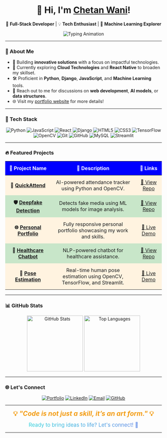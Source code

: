 

<h1 align="center">👋 Hi, I'm <a href="https://wani-chetan-999.github.io/Personal-Portfolio/" target="_blank">Chetan Wani</a>!</h1>  
<p align="center">
  🚀 <b>Full-Stack Developer</b> | 💡 <b>Tech Enthusiast</b> | 🤖 <b>Machine Learning Explorer</b>
</p>  

<div align="center">
  <img src="https://readme-typing-svg.demolab.com?font=Fira+Code&size=24&duration=2500&pause=500&color=36BCF7&center=true&vCenter=true&width=600&lines=🚀+Code+Dreamer+%26+Builder;⚡+Full-Stack+Developer;🤖+AI+%26+ML+Explorer;🌱+Lifelong+Learner;💡+Tech+Enthusiast" alt="Typing Animation" />
</div>

---

### 🌟 About Me  

- 🔭 Building **innovative solutions** with a focus on impactful technologies.  
- 🌱 Currently exploring **Cloud Technologies** and **React Native** to broaden my skillset.  
- 🛠️ Proficient in **Python**, **Django**, **JavaScript**, and **Machine Learning** tools.  
- 💬 Reach out to me for discussions on **web development**, **AI models**, or **data structures**.  
- 🌐 Visit my [portfolio website](https://chetandev999.netlify.app) for more details!  

---

### 🚀 Tech Stack  

<p align="center">
  <img src="https://img.shields.io/badge/Python-%233776AB.svg?style=for-the-badge&logo=python&logoColor=white" alt="Python"/>
  
  <img src="https://img.shields.io/badge/JavaScript-%23F7DF1E.svg?style=for-the-badge&logo=javascript&logoColor=black" alt="JavaScript"/>
  <img src="https://img.shields.io/badge/React-%2361DAFB.svg?style=for-the-badge&logo=react&logoColor=black" alt="React"/>
  <img src="https://img.shields.io/badge/Django-%23092E20.svg?style=for-the-badge&logo=django&logoColor=white" alt="Django"/>
  <img src="https://img.shields.io/badge/HTML5-%23E34F26.svg?style=for-the-badge&logo=html5&logoColor=white" alt="HTML5"/>
  <img src="https://img.shields.io/badge/CSS3-%231572B6.svg?style=for-the-badge&logo=css3&logoColor=white" alt="CSS3"/>
  <img src="https://img.shields.io/badge/TensorFlow-%23FF6F00.svg?style=for-the-badge&logo=tensorflow&logoColor=white" alt="TensorFlow"/>
  <img src="https://img.shields.io/badge/OpenCV-%235C3EE8.svg?style=for-the-badge&logo=opencv&logoColor=white" alt="OpenCV"/>
  <img src="https://img.shields.io/badge/Git-%23F05033.svg?style=for-the-badge&logo=git&logoColor=white" alt="Git"/>
  <img src="https://img.shields.io/badge/GitHub-%23181717.svg?style=for-the-badge&logo=github&logoColor=white" alt="GitHub"/>
  <img src="https://img.shields.io/badge/MySQL-%234477A1.svg?style=for-the-badge&logo=mysql&logoColor=white" alt="MySQL"/>
  <img src="https://img.shields.io/badge/Streamlit-%23FF4B4B.svg?style=for-the-badge&logo=streamlit&logoColor=white" alt="Streamlit"/>
</p>  

---

### 🔥 Featured Projects  

<table style="width: 100%; border-collapse: collapse; text-align: center;">
  <thead style="background-color: blue; color: white;">
    <tr>
      <th style="padding: 12px;">🌟 Project Name</th>
      <th style="padding: 12px;">📝 Description</th>
      <th style="padding: 12px;">🔗 Links</th>
    </tr>
  </thead>
  <tbody>
    <tr style="background-color: #fff3e0;">
      <td style="padding: 12px; font-weight: bold;">🎯 <a href="https://github.com/Wani-Chetan-999/QuickAttend.git" target="_blank">QuickAttend</a></td>
      <td style="padding: 12px;">AI-powered attendance tracker using Python and OpenCV.</td>
      <td style="padding: 12px;"><a href="https://github.com/Wani-Chetan-999/QuickAttend.git" target="_blank">🔗 View Repo</a></td>
    </tr>
    <tr style="background-color: #c8e6c9;">
      <td style="padding: 12px; font-weight: bold;">🛡️ <a href="https://github.com/Wani-Chetan-999/DeepFake-Detection.git" target="_blank">Deepfake Detection</a></td>
      <td style="padding: 12px;">Detects fake media using ML models for image analysis.</td>
      <td style="padding: 12px;"><a href="https://github.com/Wani-Chetan-999/DeepFake-Detection.git" target="_blank">🔗 View Repo</a></td>
    </tr>
    <tr style="background-color: #fff3e0;">
      <td style="padding: 12px; font-weight: bold;">🌐 <a href="https://chetandev999.netlify.app" target="_blank">Personal Portfolio</a></td>
      <td style="padding: 12px;">Fully responsive personal portfolio showcasing my work and skills.</td>
      <td style="padding: 12px;"><a href="https://chetandev999.netlify.app" target="_blank">🔗 Live Demo</a></td>
    </tr>
    <tr style="background-color: #c8e6c9;">
      <td style="padding: 12px; font-weight: bold;">🤖 <a href="https://github.com/Wani-Chetan-999/Healthcare_Chatbot" target="_blank">Healthcare Chatbot</a></td>
      <td style="padding: 12px;">NLP-powered chatbot for healthcare assistance.</td>
      <td style="padding: 12px;"><a href="https://github.com/Wani-Chetan-999/Healthcare_Chatbot.git" target="_blank">🔗 View Repo</a></td>
    </tr>
    <tr style="background-color: #fff3e0;">
      <td style="padding: 12px; font-weight: bold;">🏃 <a href="https://github.com/Wani-Chetan-999/Human-Pose-Estimation" target="_blank">Pose Estimation</a></td>
      <td style="padding: 12px;">Real-time human pose estimation using OpenCV, TensorFlow, and Streamlit.</td>
      <td style="padding: 12px;"><a href="https://human-pose-estimation-app-chetandev999.streamlit.app/" target="_blank">🔗 Live Demo</a></td>
    </tr>
  </tbody>
</table>

---

### 📊 GitHub Stats  

<p align="center">
  <img src="https://github-readme-stats.vercel.app/api?username=Wani-Chetan-999&show_icons=true&theme=radical" alt="GitHub Stats" height="180" />
<!--   <img src="https://github-readme-streak-stats.herokuapp.com/?user=Wani-Chetan-999&theme=radical" alt="GitHub Streak" height="180" /> -->
  <img src="https://github-readme-stats.vercel.app/api/top-langs/?username=Wani-Chetan-999&layout=compact&theme=radical" alt="Top Languages" height="180" />
</p>  

---

### 🌐 Let's Connect  

<p align="center">
  <a href="https://chetandev999.netlify.app/" target="_blank"><img src="https://img.shields.io/badge/Website-%230A66C2.svg?style=for-the-badge&logo=About.me&logoColor=white" alt="Portfolio"></a>
  <a href="https://www.linkedin.com/in/chetan-kailas-wani/" target="_blank"><img src="https://img.shields.io/badge/LinkedIn-%230077B5.svg?style=for-the-badge&logo=linkedin&logoColor=white" alt="LinkedIn"></a>
  <a href="mailto:02ckwani@gmail.com"><img src="https://img.shields.io/badge/Email-D14836?style=for-the-badge&logo=gmail&logoColor=white" alt="Email"></a>
  <a href="https://github.com/Wani-Chetan-999/" target="_blank"><img src="https://img.shields.io/badge/GitHub-%23181717.svg?style=for-the-badge&logo=github&logoColor=white" alt="GitHub"></a>
</p>  

---

<p align="center">
  <b style="font-size: 1.5em; color: #f39c12;"> 💡 <i>"Code is not just a skill, it’s an art form."</i> 💡 </b>  
</p>  

<p align="center">
  <span style="font-size: 1.2em; background: linear-gradient(90deg, #36d1dc, #5b86e5); -webkit-background-clip: text; color: transparent;">
    Ready to bring ideas to life? Let's connect! 🚀
  </span>
</p>  

---
